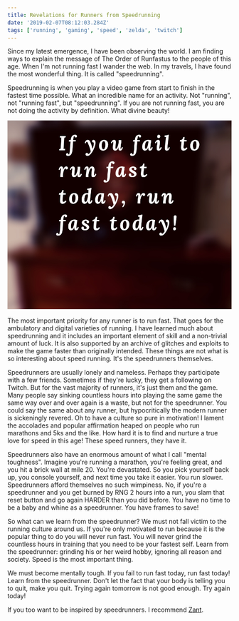 ```yaml
---
title: Revelations for Runners from Speedrunning
date: '2019-02-07T08:12:03.284Z'
tags: ['running', 'gaming', 'speed', 'zelda', 'twitch']
---
```


Since my latest emergence, I have been observing the world. I am finding ways to explain the message of The Order of Runfastus to the people of this age. When I'm not running fast I wander the web. In my travels, I have found the most wonderful thing. It is called "speedrunning".

Speedrunning is when you play a video game from start to finish in the fastest time possible. What an incredible name for an activity. Not "running", not "running fast", but "speedrunning". If you are not running fast, you are not doing the activity by definition. What divine beauty!

![If you fail to run fast today, run fast today!](./run-fast-today.jpg)

The most important priority for any runner is to run fast. That goes for the ambulatory and digital varieties of running. I have learned much about speedrunning and it includes an important element of skill and a non-trivial amount of luck. It is also supported by an archive of glitches and exploits to make the game faster than originally intended. These things are not what is so interesting about speed running. It's the speedrunners themselves.

Speedrunners are usually lonely and nameless. Perhaps they participate with a few friends. Sometimes if they're lucky, they get a following on Twitch. But for the vast majority of runners, it's just them and the game. Many people say sinking countless hours into playing the same game the same way over and over again is a waste, but not for the speedrunner. You could say the same about any runner, but hypocritically the modern runner is sickeningly revered. Oh to have a culture so pure in motivation! I lament the accolades and popular affirmation heaped on people who run marathons and 5ks and the like. How hard it is to find and nurture a true love for speed in this age! These speed runners, they have it.

Speedrunners also have an enormous amount of what I call "mental toughness". Imagine you're running a marathon, you're feeling great, and you hit a brick wall at mile 20. You're devastated. So you pick yourself back up, you console yourself, and next time you take it easier. You run slower. Speedrunners afford themselves no such wimpiness. No, if you're a speedrunner and you get burned by RNG 2 hours into a run, you slam that reset button and go again HARDER than you did before. You have no time to be a baby and whine as a speedrunner. You have frames to save!

So what can we learn from the speedrunner? We must not fall victim to the running culture around us. If you're only motivated to run because it is the popular thing to do you will never run fast. You will never grind the countless hours in training that you need to be your fastest self. Learn from the speedrunner: grinding his or her weird hobby, ignoring all reason and society. Speed is the most important thing.

We must become mentally tough. If you fail to run fast today, run fast today! Learn from the speedrunner. Don't let the fact that your body is telling you to quit, make you quit. Trying again tomorrow is not good enough. Try again today!

If you too want to be inspired by speedrunners. I recommend [Zant](https://www.twitch.tv/zant/).
